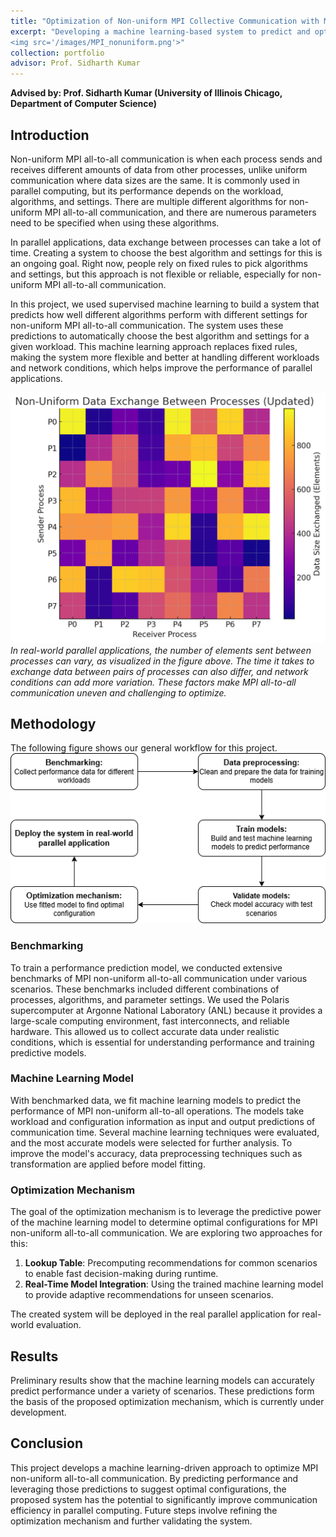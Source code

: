 ```yaml
---
title: "Optimization of Non-uniform MPI Collective Communication with Machine Learning"
excerpt: "Developing a machine learning-based system to predict and optimize the performance of MPI non-uniform all-to-all communication under various configurations and workloads.<br/>
<img src='/images/MPI_nonuniform.png'>"
collection: portfolio
advisor: Prof. Sidharth Kumar
---
```


**Advised by: Prof. Sidharth Kumar (University of Illinois Chicago, Department of Computer Science)**

## Introduction
Non-uniform MPI all-to-all communication is when each process sends and receives different amounts of data from other processes, unlike uniform communication where data sizes are the same. It is commonly used in parallel computing, but its performance depends on the workload, algorithms, and settings. There are multiple different algorithms for non-uniform MPI all-to-all communication, and there are numerous parameters need to be specified when using these algorithms. 

In parallel applications, data exchange between processes can take a lot of time. Creating a system to choose the best algorithm and settings for this is an ongoing goal. Right now, people rely on fixed rules to pick algorithms and settings, but this approach is not flexible or reliable, especially for non-uniform MPI all-to-all communication.

In this project, we used supervised machine learning to build a system that predicts how well different algorithms perform with different settings for non-uniform MPI all-to-all communication. The system uses these predictions to automatically choose the best algorithm and settings for a given workload. This machine learning approach replaces fixed rules, making the system more flexible and better at handling different workloads and network conditions, which helps improve the performance of parallel applications.

![Alt text](/images/MPI_nonuniform.png)
*In real-world parallel applications, the number of elements sent between processes can vary, as visualized in the figure above. The time it takes to exchange data between pairs of processes can also differ, and network conditions can add more variation. These factors make MPI all-to-all communication uneven and challenging to optimize.*

## Methodology
The following figure shows our general workflow for this project. 
![Alt text](/images/mpi_workflow.png)

### Benchmarking
To train a performance prediction model, we conducted extensive benchmarks of MPI non-uniform all-to-all communication under various scenarios. These benchmarks included different combinations of processes, algorithms, and parameter settings. We used the Polaris supercomputer at Argonne National Laboratory (ANL) because it provides a large-scale computing environment, fast interconnects, and reliable hardware. This allowed us to collect accurate data under realistic conditions, which is essential for understanding performance and training predictive models.

### Machine Learning Model
With benchmarked data, we fit machine learning models to predict the performance of MPI non-uniform all-to-all operations. The models take workload and configuration information as input and output predictions of communication time. Several machine learning techniques were evaluated, and the most accurate models were selected for further analysis. To improve the model's accuracy, data preprocessing techniques such as transformation are applied before model fitting.

### Optimization Mechanism
The goal of the optimization mechanism is to leverage the predictive power of the machine learning model to determine optimal configurations for MPI non-uniform all-to-all communication. We are exploring two approaches for this:
1. **Lookup Table**: Precomputing recommendations for common scenarios to enable fast decision-making during runtime.
2. **Real-Time Model Integration**: Using the trained machine learning model to provide adaptive recommendations for unseen scenarios.

The created system will be deployed in the real parallel application for real-world evaluation. 

## Results
Preliminary results show that the machine learning models can accurately predict performance under a variety of scenarios. These predictions form the basis of the proposed optimization mechanism, which is currently under development.

## Conclusion
This project develops a machine learning-driven approach to optimize MPI non-uniform all-to-all communication. By predicting performance and leveraging those predictions to suggest optimal configurations, the proposed system has the potential to significantly improve communication efficiency in parallel computing. Future steps involve refining the optimization mechanism and further validating the system.


